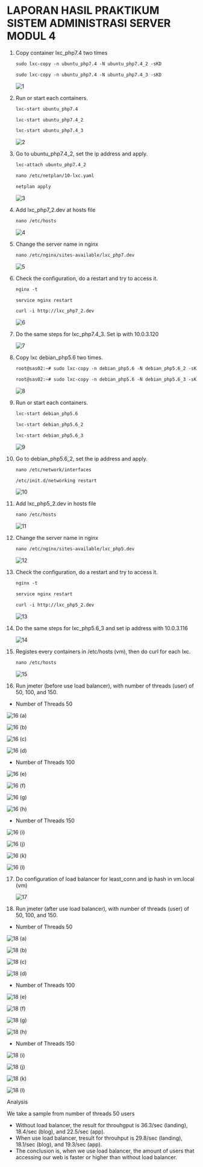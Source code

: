 # **LAPORAN HASIL PRAKTIKUM SISTEM ADMINISTRASI SERVER MODUL 4**

1. Copy container lxc_php7.4 two times

   ```markdown
   sudo lxc-copy -n ubuntu_php7.4 -N ubuntu_php7.4_2 -sKD
   ```

   ```markdown
   sudo lxc-copy -n ubuntu_php7.4 -N ubuntu_php7.4_3 -sKD
   ```

   

   ![1](https://user-images.githubusercontent.com/92940432/148332036-9af31d9b-f778-4460-a9f5-0087b6137454.png)

   

2. Run or start each containers.

   ```markdown
   lxc-start ubuntu_php7.4
   ```

   ```markdown
   lxc-start ubuntu_php7.4_2
   ```

   ```markdown
   lxc-start ubuntu_php7.4_3
   ```

   

   ![2](https://user-images.githubusercontent.com/92940432/148332043-1e54857e-9530-436f-936e-6eee0c312736.png)

   

3. Go to ubuntu_php7.4_2, set the ip address and apply.

   ```markdown
   lxc-attach ubuntu_php7.4_2
   ```

   ```markdown
   nano /etc/netplan/10-lxc.yaml
   ```

   ```markdown
   netplan apply
   ```

   

   ![3](https://user-images.githubusercontent.com/92940432/148332045-617cc241-617b-4bcd-a5d2-2f9f21fb45eb.png)

   

4. Add lxc_php7_2.dev at hosts file

   ```markdown
   nano /etc/hosts
   ```

   

   ![4](https://user-images.githubusercontent.com/92940432/148332048-b5c70e6e-d573-4b12-a097-74e8a11cfdd8.png)

   

5. Change the server name in nginx

   ```markdown
   nano /etc/nginx/sites-available/lxc_php7.dev
   ```

   

   ![5](https://user-images.githubusercontent.com/92940432/148332050-f3e12f0a-295d-4482-92d0-f3da22bbca94.png)

   

6. Check the configuration, do a restart and try to access it.

   ```markdown
   nginx -t
   ```

   ```markdown
   service nginx restart
   ```

   ```markdown
   curl -i http://lxc_php7_2.dev
   ```

   

   ![6](https://user-images.githubusercontent.com/92940432/148332051-b8c0b3c0-125a-44fd-90a4-25205a4d3d21.png)
   

7. Do the same steps for lxc_php7.4_3. Set ip with 10.0.3.120

   

   ![7](https://user-images.githubusercontent.com/92940432/148332053-bd893aab-8b0d-4bb2-8675-93f94e53f6d5.png)
   

8. Copy lxc debian_php5.6 two times.

   ```markdown
   root@sas02:~# sudo lxc-copy -n debian_php5.6 -N debian_php5.6_2 -sKD
   ```

   ```markdown
   root@sas02:~# sudo lxc-copy -n debian_php5.6 -N debian_php5.6_3 -sKD
   ```

   

   ![8](https://user-images.githubusercontent.com/92940432/148332054-d7d1020e-7851-4d0c-904d-cdb19b666d55.png)

   

9. Run or start each containers.

   ```markdown
   lxc-start debian_php5.6
   ```

   ```markdown
   lxc-start debian_php5.6_2
   ```

   ```markdown
   lxc-start debian_php5.6_3
   ```

   

   ![9](https://user-images.githubusercontent.com/92940432/148332056-7ed3d1f8-b6ec-4a23-b291-2505a11c8b83.png)

   

10. Go to debian_php5.6_2, set the ip address and apply.

    ```markdown
    nano /etc/network/interfaces
    ```

    ```markdown
    /etc/init.d/networking restart
    ```

    

    ![10](https://user-images.githubusercontent.com/92940432/148332059-6264d27e-6871-44fd-811f-fab8e595e7cc.png)

    

11. Add lxc_php5_2.dev in hosts file

    ```markdown
    nano /etc/hosts
    ```

    

    ![11](https://user-images.githubusercontent.com/92940432/148332061-d0e1dc8d-b97b-4534-86bd-b7090f1534f2.png)

    

12. Change the server name in nginx

    ```markdown
    nano /etc/nginx/sites-available/lxc_php5.dev
    ```

    

    ![12](https://user-images.githubusercontent.com/92940432/148332064-695d2cd2-c056-456e-9810-314d384741d5.png)

    

13. Check the configuration, do a restart and try to access it.

    ```markdown
    nginx -t
    ```

    ```markdown
    service nginx restart
    ```

    ```markdown
    curl -i http://lxc_php5_2.dev
    ```

    

    ![13](https://user-images.githubusercontent.com/92940432/148332066-e6ecf1bb-e463-4fe6-bd7e-17969909779a.png)

    

14. Do the same steps for lxc_php5.6_3 and set ip address with 10.0.3.116

    

    ![14](https://user-images.githubusercontent.com/92940432/148332067-fd9977e8-81fc-4dcc-859c-fb8bf72d848f.png)

    

15. Registes every containers in /etc/hosts (vm), then do curl for each lxc.

    ````markdown
    nano /etc/hosts
    ````

    

    ![15](https://user-images.githubusercontent.com/92940432/148332069-37257413-4645-40f5-bffb-fe9b17713f55.png)

    

16. Run jmeter (before use load balancer), with number of threads (user) of 50, 100, and 150.

   * Number of Threads 50

    

   ![16 (a)](https://user-images.githubusercontent.com/92940432/148332341-104a8bab-1741-41e2-9a16-59564dc09b52.png)

    

   ![16 (b)](https://user-images.githubusercontent.com/92940432/148332347-28cd05b5-9f7b-4418-b986-cec5be48c60a.png)

    

   ![16 (c)](https://user-images.githubusercontent.com/92940432/148332348-e130cfae-e74c-466e-86ab-a91411038abb.png)

    

  ![16 (d)](https://user-images.githubusercontent.com/92940432/148332352-215a8a65-8503-4554-945a-3097cbf5ea2c.png)

    

  * Number of Threads 100

    

   ![16 (e)](https://user-images.githubusercontent.com/92940432/148332733-195fd614-6df1-431c-95b0-ecd20ab1f673.png)


   ![16 (f)](https://user-images.githubusercontent.com/92940432/148332359-6b4f11c7-95c7-4a64-a7bc-b8e1a83d5d08.png)
    

   ![16 (g)](https://user-images.githubusercontent.com/92940432/148332362-56d13829-dd7a-4928-a1f5-495b2d5ebade.png)

    

   ![16 (h)](https://user-images.githubusercontent.com/92940432/148332365-6adea89f-8415-4248-86be-b244badc361a.png)

    

   * Number of Threads 150

    

   ![16 (i)](https://user-images.githubusercontent.com/92940432/148332370-d8283c43-ada1-4ef9-971a-72c15089f8ef.png)
    

   ![16 (j)](https://user-images.githubusercontent.com/92940432/148332371-3078cd36-5a4c-41b7-a2ac-4357cfa3fc75.png)

    

   ![16 (k)](https://user-images.githubusercontent.com/92940432/148332374-28998bae-0545-4178-87c8-254241370d7d.png)

    

   ![16 (l)](https://user-images.githubusercontent.com/92940432/148332376-5e79d141-1854-47c2-935f-33da37c576c1.png)

    

17. Do configuration of load balancer for least_conn and ip hash in vm.local (vm)

    

    ![17](https://user-images.githubusercontent.com/92940432/148332843-c98ec77f-82ff-45fc-a9af-c3474d5a5fa3.png)
    

18. Run jmeter (after use load balancer), with number of threads (user) of 50, 100, and 150.

   * Number of Threads 50

    

   ![18 (a)](https://user-images.githubusercontent.com/92940432/148332855-81d1e66d-5113-4bc4-9f5a-db98f6ad58ec.png)
    

   ![18 (b)](https://user-images.githubusercontent.com/92940432/148332846-4aefd486-c5a1-4312-b8ff-e0484eb4622d.png)
    

   ![18 (c)](https://user-images.githubusercontent.com/92940432/148332913-15d59335-3ee2-4d52-857a-4ee8d499146c.png)

    

   ![18 (d)](https://user-images.githubusercontent.com/92940432/148332917-7a1c8749-8e4a-4ba0-a2ee-4ef24b739b13.png)

    

   * Number of Threads 100

    

   ![18 (e)](https://user-images.githubusercontent.com/92940432/148332918-7b4ae833-5775-4187-be24-4d2d565d0ede.png)

    

   ![18 (f)](https://user-images.githubusercontent.com/92940432/148332920-427bbfb1-f0fb-460e-8bb2-2afa86db34fd.png)

    

   ![18 (g)](https://user-images.githubusercontent.com/92940432/148332922-85e96c9e-6210-43eb-8fa1-cdacb8887f3b.png)

    

   ![18 (h)](https://user-images.githubusercontent.com/92940432/148332923-b4ffe304-630a-4be1-8e3f-422290d259f2.png)

    

   * Number of Threads 150

    

   ![18 (i)](https://user-images.githubusercontent.com/92940432/148332926-1f709396-4287-412a-ad00-db7a457f2f1a.png)

    

   ![18 (j)](https://user-images.githubusercontent.com/92940432/148332929-29ea2ff4-1564-4def-8352-e16187e6d850.png)

    

   ![18 (k)](https://user-images.githubusercontent.com/92940432/148332933-7d3bda8e-ed80-4c64-9b54-1d70f9a2f250.png)

    

   ![18 (l)](https://user-images.githubusercontent.com/92940432/148332934-03aa85b6-44a9-4bac-8fac-48bf682d5c40.png)




Analysis 

We take a sample from number of threads 50 users

* Without load balancer, the result for throuhgput is 36.3/sec (landing), 18.4/sec (blog), and 22.5/sec (app).
* When use load balancer, tresult for throuhput is 29.8/sec (landing), 18.1/sec (blog), and 19.3/sec (app).
* The conclusion is, when we use load balancer, the amount of users that accessing our web is faster or higher than without load balancer.

